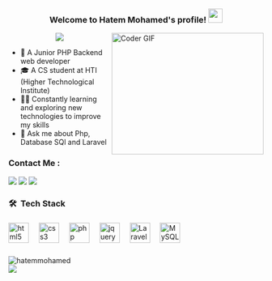 <h3 align="center">
  Welcome to Hatem Mohamed's profile!
  <img src="https://media.giphy.com/media/hvRJCLFzcasrR4ia7z/giphy.gif" width="28">
</h3>

<img align="right" src="https://media.giphy.com/media/SWoSkN6DxTszqIKEqv/giphy.gif" alt="Coder GIF" width="300" height="240">

<!-- Typing SVG by DenverCoder1 - https://github.com/DenverCoder1/readme-typing-svg -->
<p align="center">
  <a href="https://github.com/DenverCoder1/readme-typing-svg"><img src="https://readme-typing-svg.herokuapp.com/?lines=Backend%20PHP%20developer;Always%20learning%20new%20things&font=Fira%20Code&center=true&width=440&height=45&color=f75c7e&vCenter=true&size=22"></a>
</p>

- 🏢 A Junior PHP Backend web developer
- 🎓 A CS student at HTI (Higher Technological Institute)
- 👨‍💻 Constantly learning and exploring new technologies to improve my skills
- 💬 Ask me about Php, Database SQl and Laravel

### Contact Me :

<a href="https://www.linkedin.com/in/hatem-mohamed-80a580276/" target="_blank"><img src="https://img.shields.io/badge/-Hatem-0077B5?style=for-the-badge&logo=Linkedin&logoColor=white"/></a>
<a href="https://wa.me/+201157850885" target="_blank"><img src="https://img.shields.io/badge/-Hatem-25D366?style=for-the-badge&logo=WhatsApp&logoColor=white"/></a>
<a href="mailto:hatemze233@gmail.com" target="_blank"><img src="https://img.shields.io/badge/-Hatem-EA2328?style=for-the-badge&logo=Gmail&logoColor=red"/></a>

### 🛠 &nbsp;Tech Stack

###

<div align="left">

<img src="https://cdn.jsdelivr.net/gh/devicons/devicon/icons/html5/html5-original.svg" height="40" alt="html5 logo"  />

  <img width="12" />

  <img src="https://cdn.jsdelivr.net/gh/devicons/devicon/icons/css3/css3-original.svg" height="40" alt="css3 logo"  />

  <img width="12" />

  <img src="https://cdn.jsdelivr.net/gh/devicons/devicon/icons/php/php-original.svg" height="40" alt="php logo"  />

  <img width="12" />

  <img src="https://cdn.jsdelivr.net/gh/devicons/devicon/icons/jquery/jquery-original.svg" height="40" alt="jquery logo"  />

  <img width="12" />

  <img src="https://upload.wikimedia.org/wikipedia/commons/thumb/9/9a/Laravel.svg/1969px-Laravel.svg.png" height="40" alt="Laravel logo"  />

  <img width="12" />

  <img src="https://cdn.jsdelivr.net/gh/devicons/devicon/icons/mysql/mysql-original.svg" height="40" alt="MySQL logo"  />

</div>



###

<img align="left" src="https://github-readme-stats.vercel.app/api/top-langs?username=hatem966&show_icons=true&locale=en&layout=compact&theme=chartreuse-dark" alt="hatemmohamed" />
<br>
<a href="https://komarev.com/ghpvc/?username=hatem966&style=for-the-badge">
    <img src="https://komarev.com/ghpvc/?username=hatem966&style=for-the-badge">
</a>
